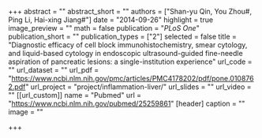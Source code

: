 +++
abstract = ""
abstract_short = ""
authors = ["Shan-yu Qin, You Zhou#, Ping Li, Hai-xing Jiang#"]
date = "2014-09-26"
highlight = true
image_preview = ""
math = false
publication = "*PLoS One*"
publication_short = ""
publication_types = ["2"]
selected = false
title = "Diagnostic efficacy of cell block immunohistochemistry, smear cytology, and liquid-based cytology in endoscopic ultrasound-guided fine-needle aspiration of pancreatic lesions: a single-institution experience"
url_code = ""
url_dataset = ""
url_pdf = "https://www.ncbi.nlm.nih.gov/pmc/articles/PMC4178202/pdf/pone.0108762.pdf"
url_project = "project/inflammation-liver/"
url_slides = ""
url_video = ""
[[url_custom]]
    name = "Pubmed"
    url = "https://www.ncbi.nlm.nih.gov/pubmed/25259861"
[header]
  caption = ""
  image = ""

+++

